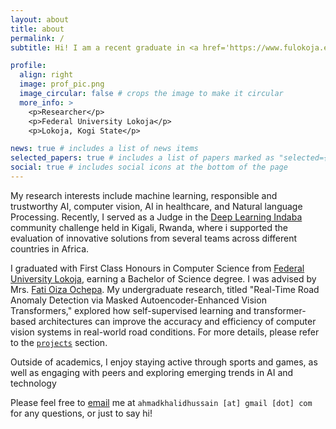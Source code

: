 ```yaml
---
layout: about
title: about
permalink: /
subtitle: Hi! I am a recent graduate in <a href='https://www.fulokoja.edu.ng/department.php?i=3&n=computer-science&f=computer-science'>Computer Science</a> from the <a href='https://www.fulokoja.edu.ng/'>Federal University of Lokoja.

profile:
  align: right
  image: prof_pic.png
  image_circular: false # crops the image to make it circular
  more_info: >
    <p>Researcher</p>
    <p>Federal University Lokoja</p>
    <p>Lokoja, Kogi State</p>

news: true # includes a list of news items
selected_papers: true # includes a list of papers marked as "selected={true}"
social: true # includes social icons at the bottom of the page
---
```


My research interests include machine learning, responsible and trustworthy AI, computer vision, AI in healthcare, and Natural language Processing. Recently, I served as a Judge in the [Deep Learning Indaba](https://deeplearningindaba.com/2025/) community challenge held in Kigali, Rwanda, where i supported the evaluation of innovative solutions from several teams across different countries in Africa.

I graduated with First Class Honours in Computer Science from [Federal University Lokoja](https://www.fulokoja.edu.ng/), earning a Bachelor of Science degree. I was advised by Mrs. [Fati Oiza Ochepa](https://fulokoja.edu.ng/staff.php?i=870&sn=fati-ochepa). My undergraduate research, titled "Real-Time Road Anomaly Detection via Masked Autoencoder-Enhanced Vision Transformers," explored how self-supervised learning and transformer-based architectures can improve the accuracy and efficiency of computer vision systems in real-world road conditions. For more details, please refer to the [`projects`](https://ahmadkhalidh.github.io/ahmadkhalid/projects/) section.

Outside of academics, I enjoy staying active through sports and games, as well as engaging with peers and exploring emerging trends in AI and technology

Please feel free to [email](mailto:ahmadkhalidhussain@gmail.com) me at `ahmadkhalidhussain [at] gmail [dot] com` for any questions, or just to say hi!